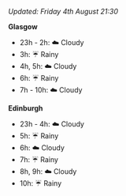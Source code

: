 *Updated: Friday 4th August 21:30*

**Glasgow**

* 23h - 2h: :cloud: Cloudy
* 3h: :umbrella: Rainy
* 4h, 5h: :cloud: Cloudy
* 6h: :umbrella: Rainy
* 7h - 10h: :cloud: Cloudy

**Edinburgh**

* 23h - 4h: :cloud: Cloudy
* 5h: :umbrella: Rainy
* 6h: :cloud: Cloudy
* 7h: :umbrella: Rainy
* 8h, 9h: :cloud: Cloudy
* 10h: :umbrella: Rainy
